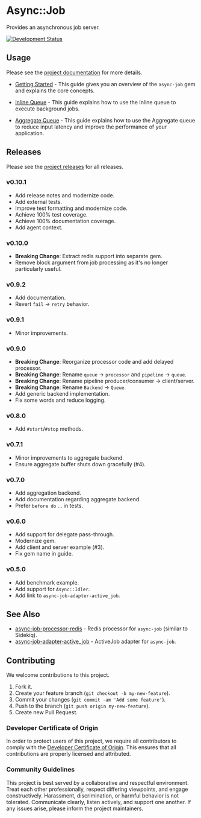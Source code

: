 # Async::Job

Provides an asynchronous job server.

[![Development Status](https://github.com/socketry/async-job/workflows/Test/badge.svg)](https://github.com/socketry/async-job/actions?workflow=Test)

## Usage

Please see the [project documentation](https://socketry.github.io/async-job/) for more details.

  - [Getting Started](https://socketry.github.io/async-job/guides/getting-started/index) - This guide gives you an overview of the `async-job` gem and explains the core concepts.

  - [Inline Queue](https://socketry.github.io/async-job/guides/inline-queue/index) - This guide explains how to use the Inline queue to execute background jobs.

  - [Aggregate Queue](https://socketry.github.io/async-job/guides/aggregate-queue/index) - This guide explains how to use the Aggregate queue to reduce input latency and improve the performance of your application.

## Releases

Please see the [project releases](https://socketry.github.io/async-job/releases/index) for all releases.

### v0.10.1

  - Add release notes and modernize code.
  - Add external tests.
  - Improve test formatting and modernize code.
  - Achieve 100% test coverage.
  - Achieve 100% documentation coverage.
  - Add agent context.

### v0.10.0

  - **Breaking Change**: Extract redis support into separate gem.
  - Remove block argument from job processing as it's no longer particularly useful.

### v0.9.2

  - Add documentation.
  - Revert `fail` -\> `retry` behavior.

### v0.9.1

  - Minor improvements.

### v0.9.0

  - **Breaking Change**: Reorganize processor code and add delayed processor.
  - **Breaking Change**: Rename `queue` -\> `processor` and `pipeline` -\> `queue`.
  - **Breaking Change**: Rename pipeline producer/consumer -\> client/server.
  - **Breaking Change**: Rename `Backend` -\> `Queue`.
  - Add generic backend implementation.
  - Fix some words and reduce logging.

### v0.8.0

  - Add `#start`/`#stop` methods.

### v0.7.1

  - Minor improvements to aggregate backend.
  - Ensure aggregate buffer shuts down gracefully (\#4).

### v0.7.0

  - Add aggregation backend.
  - Add documentation regarding aggregate backend.
  - Prefer `before do` ... in tests.

### v0.6.0

  - Add support for delegate pass-through.
  - Modernize gem.
  - Add client and server example (\#3).
  - Fix gem name in guide.

### v0.5.0

  - Add benchmark example.
  - Add support for `Async::Idler`.
  - Add link to `async-job-adapter-active_job`.

## See Also

  - [async-job-processor-redis](https://github.com/socketry/async-job-processor-redis) - Redis processor for `async-job` (similar to Sidekiq).
  - [async-job-adapter-active\_job](https://github.com/socketry/async-job-adapter-active_job) - ActiveJob adapter for `async-job`.

## Contributing

We welcome contributions to this project.

1.  Fork it.
2.  Create your feature branch (`git checkout -b my-new-feature`).
3.  Commit your changes (`git commit -am 'Add some feature'`).
4.  Push to the branch (`git push origin my-new-feature`).
5.  Create new Pull Request.

### Developer Certificate of Origin

In order to protect users of this project, we require all contributors to comply with the [Developer Certificate of Origin](https://developercertificate.org/). This ensures that all contributions are properly licensed and attributed.

### Community Guidelines

This project is best served by a collaborative and respectful environment. Treat each other professionally, respect differing viewpoints, and engage constructively. Harassment, discrimination, or harmful behavior is not tolerated. Communicate clearly, listen actively, and support one another. If any issues arise, please inform the project maintainers.
